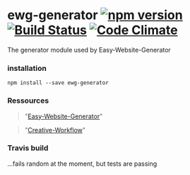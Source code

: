 # ewg-generator [![npm version](https://badge.fury.io/js/ewg-generator.svg)](https://badge.fury.io/js/ewg-generator) [![Build Status](https://travis-ci.org/easy-website-generator/ewg-generator.svg?branch=master)](https://travis-ci.org/easy-website-generator/ewg-generator) [![Code Climate](https://codeclimate.com/github/easy-website-generator/ewg-generator/badges/gpa.svg)](https://codeclimate.com/github/easy-website-generator/ewg-generator)


The generator module used by Easy-Website-Generator

### installation
``npm install --save ewg-generator``

### Ressources
> "[Easy-Website-Generator](https://github.com/easy-website-generator/)"

> "[Creative-Workflow](http://www.creative-workflow.berlin/company.html)"

### Travis build
...fails random at the moment, but tests are passing
